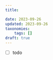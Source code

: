```yaml
---
title: 

date: 2023-09-26
updated: 2023-09-26
taxonomies:
    tags: []
draft: true
---
```

- [ ] todo 